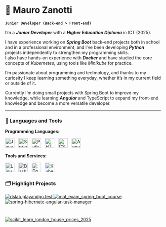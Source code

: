 # :space_invader: Mauro Zanotti

**`Junior Developer (Back-end > Front-end)`**

I’m a ***Junior Developer*** with a ***Higher Education Diploma*** in ICT (2025). <br>

I have experience working on ***Spring Boot*** back-end projects both in school and in a professional environment, and I’ve been developing ***Python*** projects independently to strengthen my programming skills.<br>
I also have hands-on experience with ***Docker*** and have studied the core concepts of *Kubernetes*, using tools like *Minikube* for practice.

I’m passionate about programming and technology, and thanks to my curiosity I keep learning something everyday, whether it’s in my current field or outside of it.

Currently I’m doing small projects with Spring Boot to improve my knowledge, while learning ***Angular*** and TypeScript to expand my front-end knowledge and become a more versatile developer.

---

### 🧰 Languages and Tools

**Programming Languages:**

<img align="left" alt="Java" width="30px" style="padding-right:10px;" src="https://cdn.jsdelivr.net/gh/devicons/devicon/icons/java/java-original.svg"/>
<img align="left" alt="Spring" width="30px" style="padding-right:10px;" src="https://cdn.jsdelivr.net/gh/devicons/devicon/icons/spring/spring-original.svg" />
<img align="left" alt="Python" width="30px" style="padding-right:10px;" src="https://cdn.jsdelivr.net/gh/devicons/devicon/icons/python/python-plain.svg" />
<img align="left" alt="HTML" width="30px" style="padding-right:10px;" src="https://cdn.jsdelivr.net/gh/devicons/devicon/icons/html5/html5-plain.svg" />
<img align="left" alt="CSS" width="30px" style="padding-right:10px;" src="https://cdn.jsdelivr.net/gh/devicons/devicon/icons/css3/css3-plain.svg" />
<img align="left" alt="Angular" width="30px" style="padding-right:10px;" src="https://cdn.jsdelivr.net/gh/devicons/devicon/icons/angularjs/angularjs-plain.svg" /><br>

<br>

**Tools and Services:**

<img align="left" alt="Linux" width="30px" style="padding-right:10px;" src="https://cdn.jsdelivr.net/gh/devicons/devicon/icons/linux/linux-original.svg" />
<img align="left" alt="Bash" width="30px" style="padding-right:10px;" src="https://cdn.jsdelivr.net/gh/devicons/devicon/icons/bash/bash-original.svg" />
<img align="left" alt="Docker" width="30px" style="padding-right:10px;" src="https://cdn.jsdelivr.net/gh/devicons/devicon/icons/docker/docker-original.svg"/>
<img align="left" alt="Kubernetes" width="30px" style="padding-right:10px;" src="https://cdn.jsdelivr.net/gh/devicons/devicon/icons/kubernetes/kubernetes-plain.svg"/><br>

#

### 🗂️ Highlight Projects
<a href="https://github.com/MauroZn/dslab.playandgo.test">
  <img align="center" src="https://github-readme-stats.vercel.app/api/pin/?username=MauroZn&repo=dslab.playandgo.test&show_icons=true&line_height=45&title_color=6aa6f8&text_color=8a919a&icon_color=6aa6f8&bg_color=22272e" alt="dslab.playandgo.test" />
</a>
<a href="https://github.com/MauroZn/mat_exam_spring_boot_course">
  <img align="center" src="https://github-readme-stats.vercel.app/api/pin/?username=MauroZn&repo=mat_exam_spring_boot_course&show_icons=true&line_height=45&title_color=6aa6f8&text_color=8a919a&icon_color=6aa6f8&bg_color=22272e" alt="mat_exam_spring_boot_course" />
</a>
<a href="https://github.com/MauroZn/spring-hibernate-angular-task-manager">
  <img align="center" src="https://github-readme-stats.vercel.app/api/pin/?username=MauroZn&repo=spring-hibernate-angular-task-manager&show_icons=true&line_height=45&title_color=6aa6f8&text_color=8a919a&icon_color=6aa6f8&bg_color=22272e" alt="spring-hibernate-angular-task-manager" />
</a>

#

<a href="https://github.com/MauroZn/scikit_learn_london_house_prices_2025">
  <img align="center" src="https://github-readme-stats.vercel.app/api/pin/?username=MauroZn&repo=scikit_learn_london_house_prices_2025&show_icons=true&line_height=45&title_color=6aa6f8&text_color=8a919a&icon_color=6aa6f8&bg_color=22272e" alt="scikit_learn_london_house_prices_2025" />
</a>


